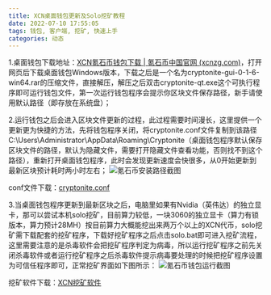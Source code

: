 ```yaml
---
title: XCN桌面钱包更新及Solo挖矿教程
date: 2022-07-10 17:55:05
tags: 钱包, 客户端, 挖矿, 快速上手
categories: 动态
---
```

1.桌面钱包下载地址：[XCN氪石币钱包下载 | 氪石币中国官网 (xcnzg.com)](http://localhost:4000/2022/07/08/wallet/)，打开网页后下载桌面钱包Windows版本，下载之后是一个名为cryptonite-gui-0-1-6-win64.rar的压缩文件，直接解压，解压之后双击cryptonite-qt.exe这个可执行程序即可运行钱包文件，第一次运行钱包程序会提示你区块文件保存路径，新手请使用默认路径（即存放在系统盘）；

2.运行钱包之后会进入区块文件更新的过程，此过程需要时间漫长，这里提供一个更新更为快捷的方法，先将钱包程序关闭，将cryptonite.conf文件复制到该路径C:\Users\Administrator\AppData\Roaming\Cryptonite（桌面钱包程序默认保存区块文件的路径，默认为隐藏文件，需要打开隐藏文件查看功能，否则找不到这个路径），重新打开桌面钱包程序，此时会发现更新速度会快很多，从0开始更新到最新区块预计耗时两小时左右；
![氪石币安装路径截图](http://localhost:4000/medias/quick-start/001.png)

conf文件下载：[cryptonite.conf](http://localhost:4000/medias/quick-start/cryptonite.conf)

3.当桌面钱包程序更新到最新区块之后，电脑里如果有Nvidia（英伟达）的独立显卡，那可以尝试本机solo挖矿，目前算力较低，一块3060的独立显卡（算力有锁版本，算力预计28MH）按目前算力大概能挖出来两万个以上的XCN代币，solo挖矿需下载配套的挖矿程序，下载好挖矿程序之后点击solo.bat即可进入挖矿流程，这里需要注意的是杀毒软件会把挖矿程序判定为病毒，所以运行挖矿程序之前先关闭杀毒软件或者运行挖矿程序之后杀毒软件提示病毒要处理的时候把挖矿程序设置为可信任程序即可，正常挖矿界面如下图所示：
![氪石币钱包运行截图](http://localhost:4000/medias/quick-start/002.png)

挖矿软件下载：[XCN挖矿软件](http://localhost:4000/medias/quick-start/XCN.rar)